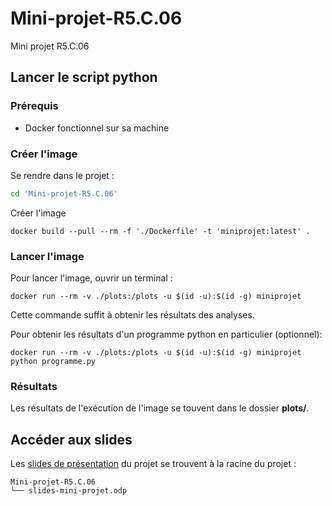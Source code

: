 # Mini-projet-R5.C.06
Mini projet R5.C.06 

## Lancer le script python

### Prérequis
- Docker fonctionnel sur sa machine

### Créer l'image
Se rendre dans le projet :
```bash
cd 'Mini-projet-R5.C.06'
```
Créer l'image
```docker
docker build --pull --rm -f './Dockerfile' -t 'miniprojet:latest' .
``` 

### Lancer l'image
Pour lancer l'image, ouvrir un terminal :
```
docker run --rm -v ./plots:/plots -u $(id -u):$(id -g) miniprojet
```
Cette commande suffit à obtenir les résultats des analyses.

Pour obtenir les résultats d'un programme python en particulier (optionnel):
```
docker run --rm -v ./plots:/plots -u $(id -u):$(id -g) miniprojet python programme.py
```

### Résultats
Les résultats de l'exécution de l'image se touvent dans le dossier **plots/**.


## Accéder aux slides
Les [slides de présentation](/slides-mini-projet.odp) du projet se trouvent à la racine du projet :
```
Mini-projet-R5.C.06
└── slides-mini-projet.odp
```